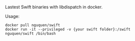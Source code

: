 Lastest Swift binaries with libdispatch in docker.

Usage:
```
docker pull nguquen/swift
docker run -it --privileged -v {your swift folder}:/swift nguquen/swift /bin/bash
```